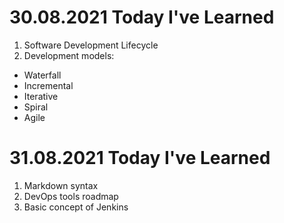 # 30.08.2021 Today I've Learned
1. Software Development Lifecycle
2. Development models:
 * Waterfall
  * Incremental
  * Iterative
  * Spiral
  * Agile 

# 31.08.2021 Today I've Learned
1. Markdown syntax
2. DevOps tools roadmap
3. Basic concept of Jenkins
 
